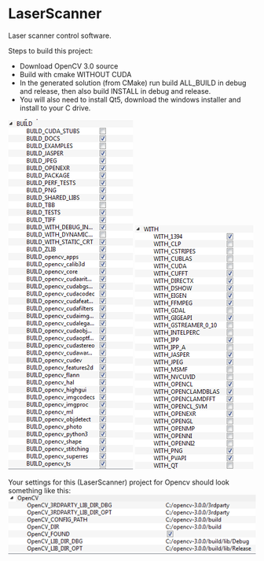 # LaserScanner
Laser scanner control software.

Steps to build this project:
- Download OpenCV 3.0 source
- Build with cmake WITHOUT CUDA
- In the generated solution (from CMake) run build ALL_BUILD in debug and release, then also build INSTALL in debug and release.
- You will also need to install Qt5, download the windows installer and install to your C drive. 

![Image](screenshots/OpenCVBuildBuildOptions.PNG?raw=true)
![Image](screenshots/OpenCVBuildNoCude.PNG?raw=true)

Your settings for this (LaserScanner) project for Opencv should look something like this: 
![Image](screenshots/LaserScannerOpenCVSettings.PNG?raw=true)


